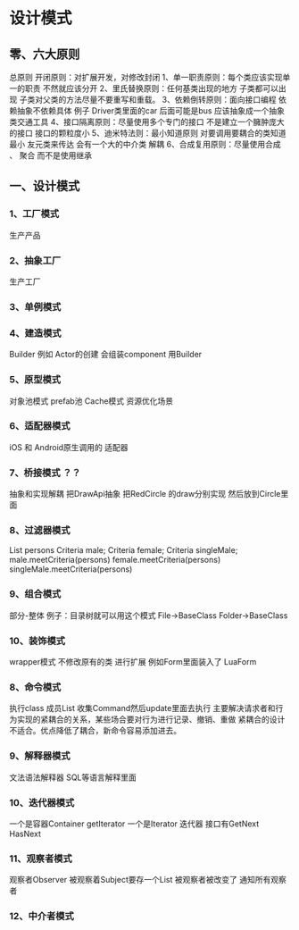 # 设计模式

## 零、六大原则
总原则 开闭原则：对扩展开发，对修改封闭
1、单一职责原则：每个类应该实现单一的职责 不然就应该分开
2、里氏替换原则：任何基类出现的地方 子类都可以出现 子类对父类的方法尽量不要重写和重载。
3、依赖倒转原则：面向接口编程 依赖抽象不依赖具体  例子 Driver类里面的car 后面可能是bus 应该抽象成一个抽象类交通工具
4、接口隔离原则：尽量使用多个专门的接口  不是建立一个臃肿庞大的接口 接口的颗粒度小
5、迪米特法则：最小知道原则 对要调用要耦合的类知道最小 友元类来传达  会有一个大的中介类 解耦
6、合成复用原则：尽量使用合成 、 聚合 而不是使用继承

## 一、设计模式

### 1、工厂模式 
生产产品

### 2、抽象工厂 
生产工厂

### 3、单例模式 

### 4、建造模式 
Builder 例如 Actor的创建 会组装component 用Builder

### 5、原型模式
对象池模式  prefab池  Cache模式
资源优化场景 
### 6、适配器模式
iOS 和 Android原生调用的 适配器

### 7、桥接模式 ？？
抽象和实现解耦 把DrawApi抽象 把RedCircle 的draw分别实现 然后放到Circle里面

### 8、过滤器模式
List<Person> persons
Criteria male;
Criteria female;
Criteria singleMale;
male.meetCriteria(persons)
female.meetCriteria(persons)
singleMale.meetCriteria(persons)



### 9、组合模式
部分-整体  例子：目录树就可以用这个模式
File->BaseClass Folder->BaseClass



### 10、装饰模式
wrapper模式 不修改原有的类 进行扩展 例如Form里面装入了 LuaForm

### 8、命令模式
执行class 成员List 收集Command然后update里面去执行
主要解决请求者和行为实现的紧耦合的关系，某些场合要对行为进行记录、撤销、重做  紧耦合的设计不适合。优点降低了耦合，新命令容易添加进去。


### 9、解释器模式
文法语法解释器 SQL等语言解释里面

### 10、迭代器模式
一个是容器Container  getIterator 
一个是Iterator 迭代器  接口有GetNext HasNext

### 11、观察者模式
观察者Observer 被观察着Subject要存一个List<Observer> 被观察者被改变了 通知所有观察者

### 12、中介者模式

